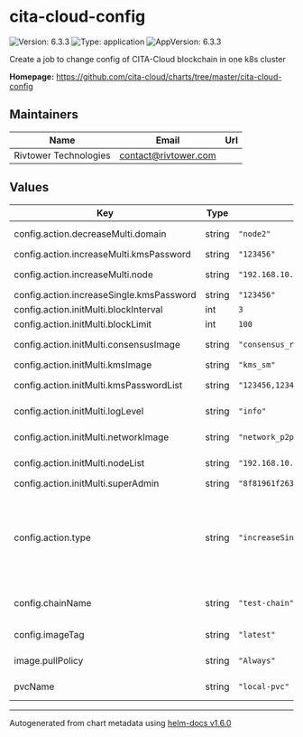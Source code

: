 # cita-cloud-config

![Version: 6.3.3](https://img.shields.io/badge/Version-6.3.3-informational?style=flat-square) ![Type: application](https://img.shields.io/badge/Type-application-informational?style=flat-square) ![AppVersion: 6.3.3](https://img.shields.io/badge/AppVersion-6.3.3-informational?style=flat-square)

Create a job to change config of CITA-Cloud blockchain in one k8s cluster

**Homepage:** <https://github.com/cita-cloud/charts/tree/master/cita-cloud-config>

## Maintainers

| Name | Email | Url |
| ---- | ------ | --- |
| Rivtower Technologies | contact@rivtower.com |  |

## Values

| Key | Type | Default | Description |
|-----|------|---------|-------------|
| config.action.decreaseMulti.domain | string | `"node2"` | Set the domain you want to delete. |
| config.action.increaseMulti.kmsPassword | string | `"123456"` | KmsPassword for new node. |
| config.action.increaseMulti.node | string | `"192.168.10.136:40000:node3"` | New node, format: [ip:port:domain]. |
| config.action.increaseSingle.kmsPassword | string | `"123456"` | KmsPassword for new node. |
| config.action.initMulti.blockInterval | int | `3` | Chain's block interval. |
| config.action.initMulti.blockLimit | int | `100` | Chain's block limit. |
| config.action.initMulti.consensusImage | string | `"consensus_raft"` | Consensus: consensus_raft/consensus_bft. |
| config.action.initMulti.kmsImage | string | `"kms_sm"` | Kms: kms_sm/kms_eth. |
| config.action.initMulti.kmsPasswordList | string | `"123456,123456,123456"` | KmsPassword of each chain node. |
| config.action.initMulti.logLevel | string | `"info"` | Log level warn/info/debug/trace. |
| config.action.initMulti.networkImage | string | `"network_p2p"` | Network: network_p2p/network_tls. |
| config.action.initMulti.nodeList | string | `"192.168.10.123:40000:node0,192.168.10.134:40000:node1,192.168.10.135:40000:node2"` | NodeList of each chain node, format: [ip:port:domain]. |
| config.action.initMulti.superAdmin | string | `"8f81961f263f45f88230375623394c9301c033e7"` | Super admin account address. |
| config.action.type | string | `"increaseSingle"` | Action of cita-cloud-config. If the chain's nodes are in a k8s cluster, you should use xxxSingle action; if the chain's nodes are in multi k8s clusters, you should use xxxMulti action; the clean action is universal. |
| config.chainName | string | `"test-chain"` | Chain name of cita-cloud blockchain that will be changed. |
| config.imageTag | string | `"latest"` | Image tag of cita-cloud-config container. |
| image.pullPolicy | string | `"Always"` | pullPolicy for cita_cloud_config docker images. |
| pvcName | string | `"local-pvc"` | Name of persistentVolumeClaim. |

----------------------------------------------
Autogenerated from chart metadata using [helm-docs v1.6.0](https://github.com/norwoodj/helm-docs/releases/v1.6.0)
